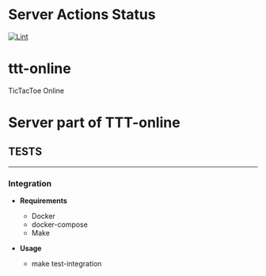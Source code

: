 # Server Actions Status

[![Lint](https://github.com/qerdcv/ttt-online/actions/workflows/linter.yml/badge.svg)](https://github.com/qerdcv/ttt-online/actions/workflows/linter.yml)

# ttt-online

TicTacToe Online

# Server part of TTT-online

## TESTS

---

### Integration</h3>

- **Requirements**

  - Docker
  - docker-compose
  - Make

- **Usage**
  - make test-integration
